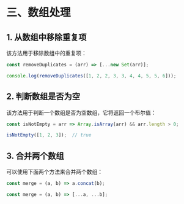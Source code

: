 # 三、数组处理

## 1. 从数组中移除重复项
该方法用于移除数组中的重复项：
````js
const removeDuplicates = (arr) => [...new Set(arr)];

console.log(removeDuplicates([1, 2, 2, 3, 3, 4, 4, 5, 5, 6]));
````

## 2. 判断数组是否为空
该方法用于判断一个数组是否为空数组，它将返回一个布尔值：
````js
const isNotEmpty = arr => Array.isArray(arr) && arr.length > 0;

isNotEmpty([1, 2, 3]);  // true
````

## 3. 合并两个数组
可以使用下面两个方法来合并两个数组：
````js
const merge = (a, b) => a.concat(b);

const merge = (a, b) => [...a, ...b];
````